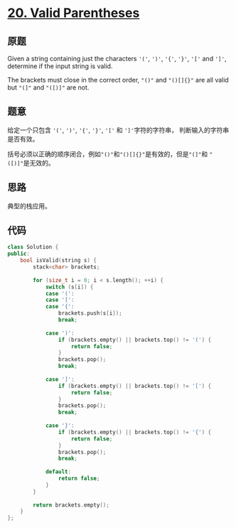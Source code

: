 [20. Valid Parentheses](https://leetcode.com/problems/valid-parentheses/)
=======================

原题
----

Given a string containing just the characters `'('`, `')'`, `'{'`,
`'}'`, `'['` and `']'`, determine if the input string is valid.

The brackets must close in the correct order, `"()"` and `"()[]{}"`
are all valid but `"(]"` and `"([)]"` are not.

题意
----

给定一个只包含 `'('`, `')'`, `'{'`, `'}'`, `'['` 和 `']'`字符的字符串，
判断输入的字符串是否有效。

括号必须以正确的顺序闭合，例如`"()"`和`"()[]{}"`是有效的，但是`"(]"`和
`"([)]"`是无效的。

思路
----

典型的栈应用。

代码
----

```c++
class Solution {
public:
	bool isValid(string s) {
		stack<char> brackets;
		
		for (size_t i = 0; i < s.length(); ++i) {
			switch (s[i]) {
			case '(':
			case '[':
			case '{':
				brackets.push(s[i]);
				break;
				
			case ')':
				if (brackets.empty() || brackets.top() != '(') {
					return false;
				}
				brackets.pop();
				break;
			
			case ']':
				if (brackets.empty() || brackets.top() != '[') {
					return false;
				}
				brackets.pop();
				break;
				
			case '}':
				if (brackets.empty() || brackets.top() != '{') {
					return false;
				}
				brackets.pop();
				break;
				
			default:
				return false;
			}
		}
		
		return brackets.empty();
	}
};
```
